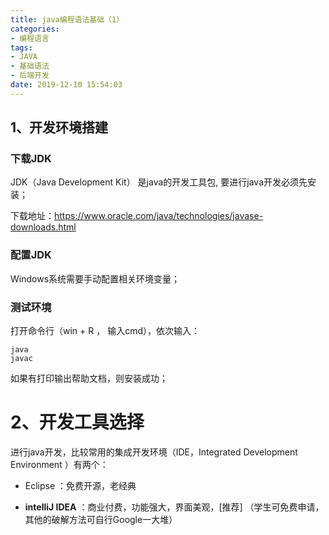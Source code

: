 ```yaml
---
title: java编程语法基础（1）
categories: 
- 编程语言
tags:
- JAVA
- 基础语法
- 后端开发
date: 2019-12-10 15:54:03
---
```


##  1、开发环境搭建

### 下载JDK

JDK（Java Development Kit） 是java的开发工具包, 要进行java开发必须先安装；

下载地址：https://www.oracle.com/java/technologies/javase-downloads.html 


### 配置JDK

Windows系统需要手动配置相关环境变量；


### 测试环境

打开命令行（win + R ， 输入cmd），依次输入： 

```shell
java
javac
```
如果有打印输出帮助文档，则安装成功；


# 2、开发工具选择

进行java开发，比较常用的集成开发环境（IDE，Integrated Development Environment ）有两个：
- Eclipse ：免费开源，老经典

- **intelliJ IDEA** ：商业付费，功能强大，界面美观，[推荐] （学生可免费申请，其他的破解方法可自行Google一大堆）



